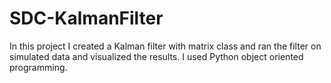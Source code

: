 # SDC-KalmanFilter
In this project I created a Kalman filter with matrix class and ran the filter on simulated data and visualized the results. I used Python object oriented programming.
